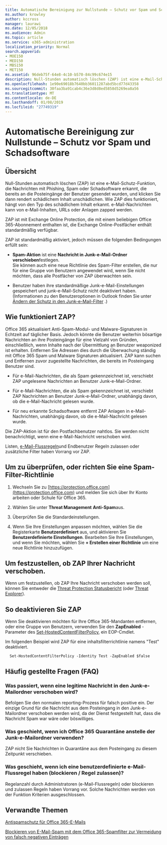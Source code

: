 ```yaml
---
title: Automatische Bereinigung zur Nullstunde – Schutz vor Spam und Schadsoftware
ms.author: krowley
author: kccross
manager: laurawi
ms.date: 12/05/2018
ms.audience: Admin
ms.topic: article
ms.service: o365-administration
localization_priority: Normal
search.appverid:
- MOE150
- MED150
- MBS150
- MET150
ms.assetid: 96deb75f-64e8-4c10-b570-84c99c674e15
description: Null-Stunden automatisch löschen (ZAP) ist eine e-Mail-Schutz-Funktion, die Nachrichten mit Spam oder Schadsoftware erkannt, die bereits an die Posteingänge der Benutzer gesendet wurden, und klicken Sie dann den schädlichem Inhalt unschädlichen rendert. Wie ZAP dies funktioniert, hängt von den Typ des schädlichem Inhalt erkannt.
ms.openlocfilehash: 1e90e69018b7640bb36011287abd5bcd77d43358
ms.sourcegitcommit: 30faa3ba91cab4c36e3d8d8ed5858d5269ea8a56
ms.translationtype: MT
ms.contentlocale: de-DE
ms.lasthandoff: 01/08/2019
ms.locfileid: "27749319"
---
```

# <a name="zero-hour-auto-purge---protection-against-spam-and-malware"></a>Automatische Bereinigung zur Nullstunde – Schutz vor Spam und Schadsoftware

## <a name="overview"></a>Übersicht

Null-Stunden automatisch löschen (ZAP) ist eine e-Mail-Schutz-Funktion, die Nachrichten mit Phishing, Spam oder Schadsoftware erkannt, die bereits an die Posteingänge der Benutzer gesendet wurden, und klicken Sie dann rendert schädlichem Inhalt unschädlichen. Wie ZAP dies funktioniert, hängt von den Typ des schädlichem Inhalt erkannt. e-Mail-Nachrichten kann von e-Mail-Inhalten, URLs oder Anlagen zapped werden.
  
ZAP ist mit Exchange Online Protection, die mit einem beliebigen Office 365-Abonnement enthalten ist, die Exchange Online-Postfächer enthält standardmäßig verfügbar.

ZAP ist standardmäßig aktiviert, jedoch müssen die folgenden Bedingungen erfüllt sein:
  
- **Spam-Aktion** ist eine **Nachricht in Junk-e-Mail-Ordner verschieben**festlegen. <br/>Sie können auch eine neue Richtlinie des Spam-Filter erstellen, die nur für eine Gruppe von Benutzern angewendet wird, wenn Sie nicht möchten, dass alle Postfächer von ZAP überwachten sein.

- Benutzer haben ihre standardmäßige Junk-e-Mail-Einstellungen gespeichert und junk-e-Mail-Schutz nicht deaktiviert haben. (Informationen zu den Benutzeroptionen in Outlook finden Sie unter [Ändern der Schutz in den Junk-e-Mail-Filter](https://support.office.com/article/change-the-level-of-protection-in-the-junk-email-filter-e89c12d8-9d61-4320-8c57-d982c8d52f6b) .) 
  
## <a name="how-does-zap-work"></a>Wie funktioniert ZAP?

Office 365 aktualisiert Anti-Spam-Modul- und Malware-Signaturen in Echtzeit auf täglicher Basis. Jedoch könnte die Benutzer weiterhin bösartige Nachrichten an ihre Posteingänge für eine Vielzahl von Gründen, einschließlich, wenn Inhalte nach der Übermittlung an Benutzer weaponized ist erhalten. Entfernen Sie Adressen dies durch die Überwachung ständig mit Office 365 Spam und Malware Signaturen aktualisiert. ZAP kann suchen und Entfernen zuvor zugestellte Nachrichten, die bereits im Posteingang Benutzer sind. 

- Für e-Mail-Nachrichten, die als Spam gekennzeichnet ist, verschiebt ZAP ungelesene Nachrichten an Benutzer Junk-e-Mail-Ordner. 

- Für e-Mail-Nachrichten, die als Spam gekennzeichnet ist, verschiebt ZAP Nachrichten an Benutzer Junk-e-Mail-Ordner, unabhängig davon, ob die e-Mail-Nachricht gelesen wurde.

- Für neu erkannte Schadsoftware entfernt ZAP Anlagen in e-Mail-Nachrichten, unabhängig davon, ob die e-Mail-Nachricht gelesen wurde. 
  
Die ZAP-Aktion ist für den Postfachbenutzer nahtlos. Sie werden nicht benachrichtigt, wenn eine e-Mail-Nachricht verschoben wird.
  
Listen, [e-Mail-Flussregeln](https://go.microsoft.com/fwlink/p/?LinkId=722755)und Endbenutzer Regeln zulassen oder zusätzliche Filter haben Vorrang vor ZAP.
  
## <a name="to-review-or-set-up-a-spam-filter-policy"></a>Um zu überprüfen, oder richten Sie eine Spam-Filter-Richtlinie
  
1. Wechseln Sie zu [https://protection.office.com](https://protection.office.com) und melden Sie sich über Ihr Konto arbeiten oder Schule für Office 365.

2. Wählen Sie unter **Threat Management** **Anti-Spam**aus.

3. Überprüfen Sie die Standardeinstellungen. 

4. Wenn Sie Ihre Einstellungen anpassen möchten, wählen Sie die Registerkarte **Benutzerdefiniert** aus, und aktivieren Sie **Benutzerdefinierte Einstellungen**. Bearbeiten Sie Ihre Einstellungen, und wenn Sie möchten, wählen Sie **+ Erstellen einer Richtlinie** um eine neue Richtlinie hinzuzufügen. 
    
## <a name="to-see-if-zap-moved-your-message"></a>Um festzustellen, ob ZAP Ihrer Nachricht verschoben.

Wenn um festzustellen, ob ZAP Ihre Nachricht verschoben werden soll, können Sie entweder die [Threat Protection Statusbericht](view-email-security-reports.md#threat-protection-status-report) (oder [Threat Explorer](use-explorer-in-security-and-compliance.md)).
    
## <a name="to-disable-zap"></a>So deaktivieren Sie ZAP
  
Wenn Sie deaktivieren möchten für Ihre Office 365-Mandanten entfernen, oder eine Gruppe von Benutzern, verwenden Sie den **ZapEnabled** -Parameter des [Set-HostedContentFilterPolicy](https://go.microsoft.com/fwlink/p/?LinkId=722758), ein EOP-Cmdlet.
    
Im folgenden Beispiel wird ZAP für eine inhaltsfilterrichtlinie namens "Test" deaktiviert.
    
```
  Set-HostedContentFilterPolicy -Identity Test -ZapEnabled $false
```

## <a name="faq"></a>Häufig gestellte Fragen (FAQ)

### <a name="what-happens-if-a-legitimate-message-is-moved-to-the-junk-mail-folder"></a>Was passiert, wenn eine legitime Nachricht in den Junk-e-Mailordner verschoben wird?
  
Befolgen Sie den normalen reporting-Prozess für falsch positive ein. Der einzige Grund für die Nachricht aus dem Posteingang in den Junk-e-Mailordner verschoben werden wird, da der Dienst festgestellt hat, dass die Nachricht Spam war wäre oder böswilliges.
  
### <a name="what-if-i-use-the-office-365-quarantine-instead-of-the-junk-mail-folder"></a>Was geschieht, wenn ich Office 365 Quarantäne anstelle der Junk-e-Mailordner verwenden?
  
ZAP nicht Sie Nachrichten in Quarantäne aus dem Posteingang zu diesem Zeitpunkt verschieben.
  
### <a name="what-if-i-have-a-custom-mail-flow-rule-block-allow-rule"></a>Was geschieht, wenn ich eine benutzerdefinierte e-Mail-Flussregel haben (blockieren / Regel zulassen)?
  
Regelanzahl durch Administratoren (e-Mail-Flussregeln) oder blockieren und zulassen Regeln haben Vorrang vor. Solche Nachrichten werden von der Funktion Kriterien ausgeschlossen.
  
## <a name="related-topics"></a>Verwandte Themen

[Antispamschutz für Office 365-E-Mails](anti-spam-protection.md)
  
[Blockieren von E-Mail-Spam mit dem Office 365-Spamfilter zur Vermeidung von falsch negativen Einträgen](block-email-spam-to-prevent-false-negatives.md)
  

